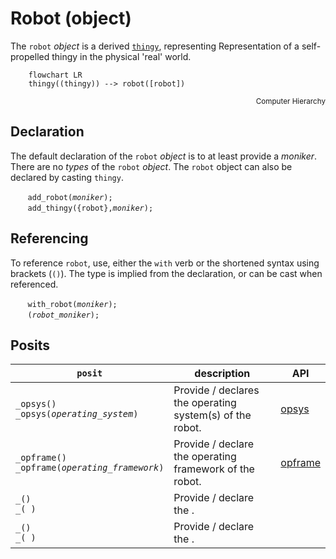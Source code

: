 # Robot (object)
The `robot` *object* is a derived [`thingy`](./thingy.md), representing Representation of a self-propelled thingy in the physical 'real' world.

```mermaid
    flowchart LR
    thingy((thingy)) --> robot([robot])
```
<div style="text-align: right"><sub>Computer Hierarchy</sub></div>

<a name="declaration"></a>
## Declaration
The default declaration of the `robot` *object* is to at least provide a *moniker*. There are no *types* of the `robot` *object*. The `robot` object can also be declared by casting `thingy`.

&nbsp;&nbsp;&nbsp;&nbsp;&nbsp;&nbsp; `add_robot(`*`moniker`*`);`<br>
&nbsp;&nbsp;&nbsp;&nbsp;&nbsp;&nbsp; `add_thingy({robot},`*`moniker`*`);`

<a name="referencing"></a>
## Referencing
To reference `robot`, use, either the `with` verb or the shortened syntax using brackets (`()`).  The type is implied from the declaration, or can be cast when referenced.

&nbsp;&nbsp;&nbsp;&nbsp;&nbsp;&nbsp; `with_robot(`*`moniker`*`);`<br>
&nbsp;&nbsp;&nbsp;&nbsp;&nbsp;&nbsp; `(`*`robot_moniker`*`);`

## Posits

| `posit` | description | API |
| --- | --- | ---- |
| <a name="_opsys"></a> `_opsys()`<br>`_opsys(`*`operating_system`*`)` | Provide / declares the operating system(s) of the robot. | [opsys](../../metaphysic/prop/opsys.md#robot) |
| <a name="opframe"></a> `_opframe()`<br>`_opframe(`*`operating_framework`*`)` | Provide / declare the operating framework of the robot. | [opframe](../../metaphysic/prop/opframe.md#robot) |
| <a name=""></a> `_()`<br>`_(`*` `*`)` | Provide / declare the . | [](../prop/.md#computer) |
| <a name=""></a> `_()`<br>`_(`*` `*`)` | Provide / declare the . | [](../prop/.md#computer) |